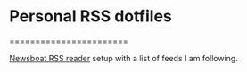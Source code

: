 # Personal RSS dotfiles
=======================

[Newsboat RSS reader](https://newsboat.org/) setup with a list of feeds I am following.

